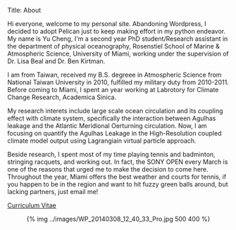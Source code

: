 Title: About

Hi everyone, welcome to my personal site. Abandoning Wordpress, I decided to adopt Pelican just to keep making effort in my python endeavor. My name is Yu Cheng, I'm a second year PhD student/Research assistant in the department of physical oceanography, Rosenstiel School of Marine & Atmospheric Science, University of Miami, working under the supervision of Dr. Lisa Beal and Dr. Ben Kirtman.

I am from Taiwan, received my B.S. degreee in Atmospheric Science from National Taiwan University in 2010, fulfilled my military duty from 2010-2011. Before coming to Miami, I spent an year working at Labrotory for Climate Change Research, Academica Sinica.

My research interets include large scale ocean circulation and its coupling effect with climate system, specifically the interaction between Agulhas leakage and the Atlantic Meridional Oerturning circulation. Now, I am focusing on quantify the Agulhas Leakage in the High-Resolution coupled climate model output using Lagrangiain virtual particle approach. 

Beside research, I spent most of my time playing tennis and badminton, stringing racquets, and working out. In fact, the SONY OPEN every March is one of the reasons that urged me to make the decision to come here. Throughout the year, Miami offers the best weather and courts for tennis, if you happen to be in the region and want to hit fuzzy green balls around, but lacking partners, just email me!

[Curriculum Vitae](http://rsmas.miami.edu/users/ycheng/doc/cv_nopub.pdf)
<p align="center">
{% img ../images/WP_20140308_12_40_33_Pro.jpg 500 400 %}
</p>


